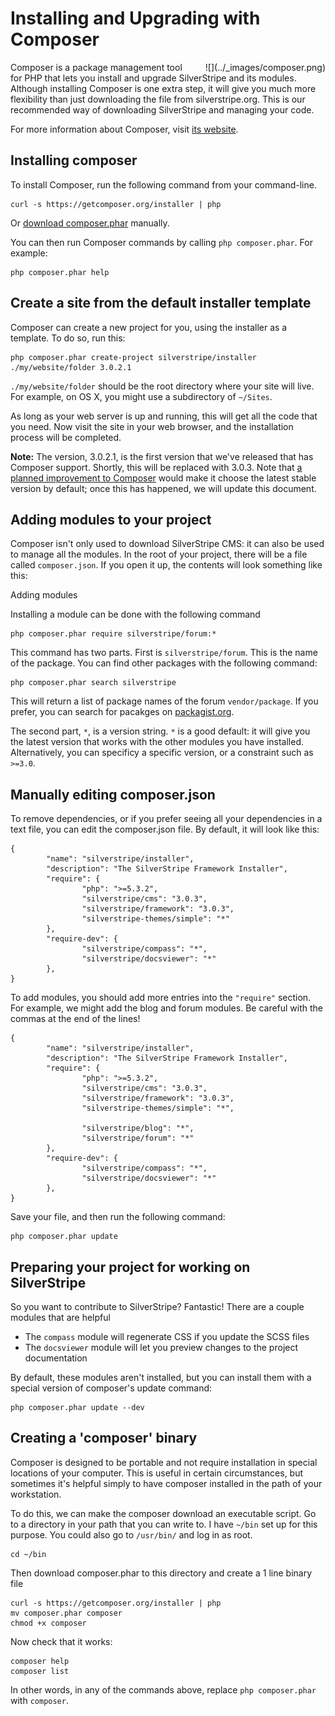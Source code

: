 # Installing and Upgrading with Composer

<div markdown='1' style="float: right; margin-left: 20px">
![](../_images/composer.png)
</div>

Composer is a package management tool for PHP that lets you install and upgrade SilverStripe and its modules.  Although installing Composer is one extra step, it will give you much more flexibility than just downloading the file from silverstripe.org. This is our recommended way of downloading SilverStripe and managing your code.

For more information about Composer, visit [its website](http://getcomposer.org/).

## Installing composer

To install Composer, run the following command from your command-line.

	curl -s https://getcomposer.org/installer | php

Or [download composer.phar](http://getcomposer.org/composer.phar) manually.

You can then run Composer commands by calling `php composer.phar`.  For example:

	php composer.phar help
	
## Create a site from the default installer template

Composer can create a new project for you, using the installer as a template.  To do so, run this:

	php composer.phar create-project silverstripe/installer ./my/website/folder 3.0.2.1

`./my/website/folder` should be the root directory where your site will live.  For example, on OS X, you might use a subdirectory of `~/Sites`.

As long as your web server is up and running, this will get all the code that you need.  Now visit the site in your web
browser, and the installation process will be completed.

**Note:** The version, 3.0.2.1, is the first version that we've released that has Composer support.  Shortly, this will be replaced with 3.0.3.  Note that [a planned improvement to Composer](https://github.com/composer/composer/issues/957) would make it choose the latest stable version by default; once this has happened, we will update this document.

## Adding modules to your project

Composer isn't only used to download SilverStripe CMS: it can also be used to manage all the modules.  In the root of your project, there will be a file called `composer.json`.  If you open it up, the contents will look something like this:

Adding modules 

Installing a module can be done with the following command

	php composer.phar require silverstripe/forum:*

This command has two parts.  First is `silverstripe/forum`. This is the name of the package.  You can find other packages with the following command:

	php composer.phar search silverstripe

This will return a list of package names of the forum `vendor/package`.  If you prefer, you can search for pacakges on [packagist.org](https://packagist.org/search/?q=silverstripe).

The second part, `*`, is a version string.  `*` is a good default: it will give you the latest version that works with the other modules you have installed.  Alternatively, you can specificy a specific version, or a constraint such as `>=3.0`.

## Manually editing composer.json

To remove dependencies, or if you prefer seeing all your dependencies in a text file, you can edit the composer.json file.  By default, it will look like this:

	{
	        "name": "silverstripe/installer",
	        "description": "The SilverStripe Framework Installer",
	        "require": {
	                "php": ">=5.3.2",
	                "silverstripe/cms": "3.0.3",
	                "silverstripe/framework": "3.0.3",
	                "silverstripe-themes/simple": "*"
	        },
	        "require-dev": {
	                "silverstripe/compass": "*",
	                "silverstripe/docsviewer": "*"
	        },
	}
	
To add modules, you should add more entries into the `"require"` section.  For example, we might add the blog and forum modules.  Be careful with the commas at the end of the lines!

	{
	        "name": "silverstripe/installer",
	        "description": "The SilverStripe Framework Installer",
	        "require": {
	                "php": ">=5.3.2",
	                "silverstripe/cms": "3.0.3",
	                "silverstripe/framework": "3.0.3",
	                "silverstripe-themes/simple": "*",
	
	                "silverstripe/blog": "*",
	                "silverstripe/forum": "*"
	        },
	        "require-dev": {
	                "silverstripe/compass": "*",
	                "silverstripe/docsviewer": "*"
	        },
	}

Save your file, and then run the following command:

	php composer.phar update
	
## Preparing your project for working on SilverStripe

So you want to contribute to SilverStripe? Fantastic! There are a couple modules that are helpful

 * The `compass` module will regenerate CSS if you update the SCSS files
 * The `docsviewer` module will let you preview changes to the project documentation

By default, these modules aren't installed, but you can install them with a special version of composer's update command:

	php composer.phar update --dev

## Creating a 'composer' binary

Composer is designed to be portable and not require installation in special locations of your computer.  This is
useful in certain circumstances, but sometimes it's helpful simply to have composer installed in the path of your workstation.

To do this, we can make the composer download an executable script.  Go to a directory in your path that you can write to.  I have `~/bin` set up for this purpose.  You could also go to `/usr/bin/` and log in as root.

	cd ~/bin

Then download composer.phar to this directory and create a 1 line binary file

	curl -s https://getcomposer.org/installer | php
	mv composer.phar composer
	chmod +x composer

Now check that it works:

	composer help
	composer list

In other words, in any of the commands above, replace `php composer.phar` with `composer`.